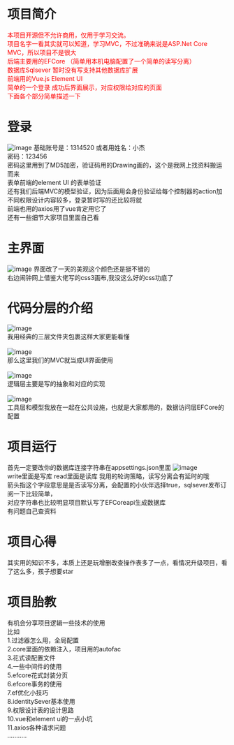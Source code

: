 # 项目简介
<span style="color:red">本项目开源但不允许商用，仅用于学习交流。</sapn> <br/>
项目名字一看其实就可以知道，学习MVC，不过准确来说是ASP.Net Core MVC，所以项目不是很大 <br/>
后端主要用的EFCore （简单用本机电脑配置了一个简单的读写分离）  <br/>
数据库Sqlsever 暂时没有写支持其他数据库扩展  <br/>
前端用的Vue.js Element UI  <br/>
简单的一个登录 成功后界面展示，对应权限给对应的页面  <br/>
下面各个部分简单描述一下
# 登录
![image](https://user-images.githubusercontent.com/87634542/131846986-3debb16a-d9ce-458c-943f-5cf86f4abefe.png)
基础账号是：1314520 或者用姓名：小杰 <br/>
密码：123456  <br/>
密码这里用到了MD5加密，验证码用的Drawing画的，这个是我网上找资料搬运而来 <br/>
表单前端的element UI 的表单验证<br/>
还有我们后端MVC的模型验证，因为后面用会身份验证给每个控制器的action加不同权限设计内容较多，登录暂时写的还比较将就 <br/>
前端也用的axios用了vue肯定用它了 <br/>
还有一些细节大家项目里面自己看 <br/>

# 主界面
![image](https://user-images.githubusercontent.com/87634542/132249799-1e9168c1-6bbb-45fc-8b51-87074380adce.png)
界面改了一天的美观这个颜色还是挺不错的<br/>
右边闹钟网上借鉴大佬写的css3画布,我没这么好的css功底了<br/>
# 代码分层的介绍
![image](https://user-images.githubusercontent.com/87634542/131849035-a7a7a045-4772-49a0-bd23-5907102975d8.png)<br/>
我用经典的三层文件夹包裹这样大家更能看懂<br/>
<br/>
![image](https://user-images.githubusercontent.com/87634542/131849369-749de6cc-d7d9-4b98-9f6a-122691afa6ba.png)<br/>
那么这里我们的MVC就当成UI界面使用<br/>
<br/>
![image](https://user-images.githubusercontent.com/87634542/131849472-5427d1db-46df-4a9f-866e-39f6dce3ff80.png)<br/>
逻辑层主要是写的抽象和对应的实现<br/>
<br/>
![image](https://user-images.githubusercontent.com/87634542/131849569-c2dcfe99-fb99-471d-ad1c-3ac6bad6c84f.png)<br/>
工具层和模型我放在一起在公共设施，也就是大家都用的，数据访问层EFCore的配置<br/>
# 项目运行
首先一定要改你的数据库连接字符串在appsettings.json里面
![image](https://user-images.githubusercontent.com/87634542/131850131-ceae546c-3d6b-4131-820c-fb6689608e26.png)<br/>
write里面是写库 read里面是读库 我用的轮询策略，读写分离会有延时的哦<br/>
箭头指这个字段意思是是否读写分离，会配置的小伙伴选择true，sqlsever发布订阅一下比较简单，<br/>
对应字符串也比较明显项目默认写了EFCoreapi生成数据库<br/>
有问题自己查资料<br/>
# 项目心得 
其实用的知识不多，本质上还是玩增删改查操作表多了一点，看情况升级项目，看了这么多，孩子想要star<br/>
# 项目胎教
有机会分享项目逻辑一些技术的使用<br/>
比如<br/>
1.过滤器怎么用，全局配置 <br/>
2.core里面的依赖注入，项目用的autofac<br/>
3.花式读配置文件<br/>
4.一些中间件的使用<br/>
5.efcore花式封装分页<br/>
6.efcore事务的使用<br/>
7.ef优化小技巧<br/>
8.identitySever基本使用<br/>
9.权限设计表的设计思路<br/>
10.vue和element ui的一点小坑<br/>
11.axios各种请求问题<br/>
...........<br/>
